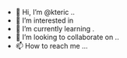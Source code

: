 - 👋 Hi, I’m @kteric ..
- 👀 I’m interested in 
- 🌱 I’m currently learning .
- 💞️ I’m looking to collaborate on ..
- 📫 How to reach me ...

<!---
kteric/kteric is a ✨ special ✨ repository because its `README.md` (this file) appears on your GitHub profile.
You can click the Preview link to take a look at your changes.
--->
